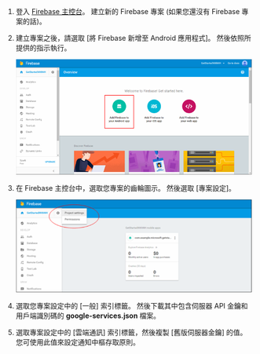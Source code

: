 

1. 登入 [Firebase 主控台](https://firebase.google.com/console/)。 建立新的 Firebase 專案 (如果您還沒有 Firebase 專案的話)。
2. 建立專案之後，請選取 [將 Firebase 新增至 Android 應用程式]。 然後依照所提供的指示執行。

    ![將 Firebase 新增至 Android 應用程式](./media/notification-hubs-enable-firebase-cloud-messaging/notification-hubs-add-firebase-to-android-app.png)
3. 在 Firebase 主控台中，選取您專案的齒輪圖示。 然後選取 [專案設定]。

    ![選取專案設定](./media/notification-hubs-enable-firebase-cloud-messaging/notification-hubs-firebase-console-project-settings.png)
4. 選取您專案設定中的 [一般] 索引標籤。 然後下載其中包含伺服器 API 金鑰和用戶端識別碼的 **google-services.json** 檔案。
5. 選取專案設定中的 [雲端通訊] 索引標籤，然後複製 [舊版伺服器金鑰] 的值。 您可使用此值來設定通知中樞存取原則。
